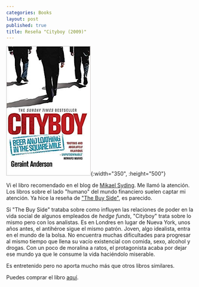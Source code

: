 ```yaml
---
categories: Books
layout: post
published: true
title: Reseña "Cityboy (2009)"
---
```

![](/assets/cityboybeerandloathinginthesquaremile.jpg){:width="350", :height="500"}

Vi el libro recomendado en el blog de [Mikael Syding](http://mikaelsyding.com/). Me llamó la atención. Los libros sobre el lado "humano" del mundo financiero suelen captar mi atención. Ya hice la reseña de ["The Buy Side"](/2019/03/04/thebuyside.html), es parecido.

Si "The Buy Side" trataba sobre como influyen las relaciones de poder en la vida social de algunos empleados de _hedge funds_, "Cityboy" trata sobre lo mismo pero con los analistas. Es en Londres en lugar de Nueva York, unos años antes, el antihéroe sigue el mismo patrón. Joven, algo idealista, entra en el mundo de la bolsa. No encuentra muchas dificultades para progresar al mismo tiempo que llena su vacío existencial con comida, sexo, alcohol y drogas. Con un poco de moralina a ratos, el protagonista acaba por dejar ese mundo ya que le consume la vida haciéndolo miserable.

Es entretenido pero no aporta mucho más que otros libros similares.

Puedes comprar el libro [aquí](https://amazon.es/dp/0755346181).
